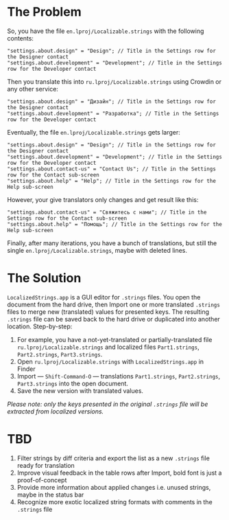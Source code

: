 # The Problem

So, you have the file `en.lproj/Localizable.strings` with the following contents:

``` objc
"settings.about.design" = "Design"; // Title in the Settings row for the Designer contact
"settings.about.development" = "Development"; // Title in the Settings row for the Developer contact
```

Then you translate this into `ru.lproj/Localizable.strings` using Crowdin or any other service:

``` objc
"settings.about.design" = "Дизайн"; // Title in the Settings row for the Designer contact
"settings.about.development" = "Разработка"; // Title in the Settings row for the Developer contact
```

Eventually, the file `en.lproj/Localizable.strings` gets larger:

``` objc
"settings.about.design" = "Design"; // Title in the Settings row for the Designer contact
"settings.about.development" = "Development"; // Title in the Settings row for the Developer contact
"settings.about.contact-us" = "Contact Us"; // Title in the Settings row for the Contact sub-screen
"settings.about.help" = "Help"; // Title in the Settings row for the Help sub-screen
```

However, your give translators only changes and get result like this:

``` objc
"settings.about.contact-us" = "Свяжитесь с нами"; // Title in the Settings row for the Contact sub-screen
"settings.about.help" = "Помощь"; // Title in the Settings row for the Help sub-screen
```

Finally, after many iterations, you have a bunch of translations, but still the single `en.lproj/Localizable.strings`, maybe with deleted lines.

# The Solution

`LocalizedStrings.app` is a GUI editor for `.strings` files. You open the document from the hard drive, then Import one or more translated `.strings` files to merge new (translated) values for presented keys. The resulting `.strings` file can be saved back to the hard drive or duplicated into another location. Step-by-step:

1. For example, you have a not-yet-translated or partially-translated file `ru.lproj/Localizable.strings` and localized files `Part1.strings`, `Part2.strings`, `Part3.strings`.
2. Open `ru.lproj/Localizable.strings` with `LocalizedStrings.app` in Finder
3. Import — `Shift-Command-O` — translations `Part1.strings`, `Part2.strings`, `Part3.strings` into the open document.
4. Save the new version with translated values.

*Please note: only the keys presented in the original `.strings` file will be extracted from localized versions.*

# TBD

1. Filter strings by diff criteria and export the list as a new `.strings` file ready for translation
2. Improve visual feedback in the table rows after Import, bold font is just a proof-of-concept
3. Provide more information about applied changes i.e. unused strings, maybe in the status bar
4. Recognize more exotic localized string formats with comments in the `.strings` file
